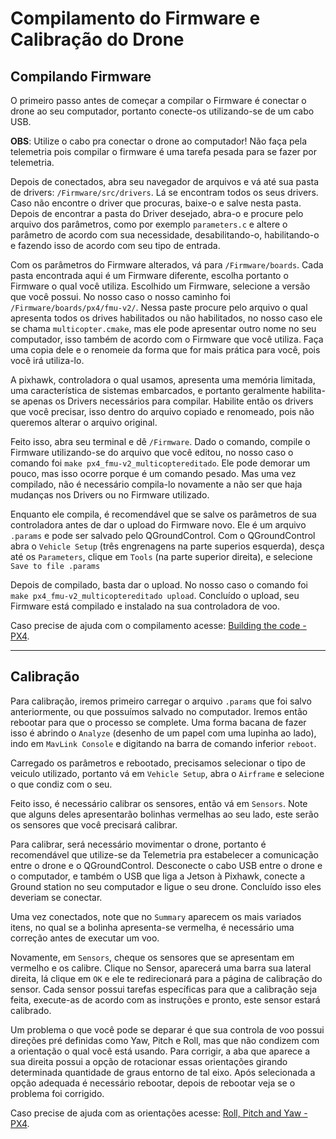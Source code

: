# Compilamento do Firmware e Calibração do Drone

## Compilando Firmware 

O primeiro passo antes de começar a compilar o Firmware é conectar o drone ao seu computador, portanto conecte-os utilizando-se de um cabo USB. 

**OBS**: Utilize o cabo pra conectar o drone ao computador! Não faça pela telemetria pois compilar o firmware é uma tarefa pesada para se fazer por telemetria.

Depois de conectados, abra seu navegador de arquivos e vá até sua pasta de drivers: `/Firmware/src/drivers`. Lá se encontram todos os seus drivers. Caso não encontre o driver que procuras, baixe-o e salve nesta pasta. 
Depois de encontrar a pasta do Driver desejado, abra-o e procure pelo arquivo dos parâmetros, como por exemplo `parameters.c` e altere o parâmetro de acordo com sua necessidade, desabilitando-o, habilitando-o e fazendo isso de acordo com seu tipo de entrada. 

Com os parâmetros do Firmware alterados, vá para `/Firmware/boards`. Cada pasta encontrada aqui é um Firmware diferente, escolha portanto o Firmware o qual você utiliza. Escolhido um Firmware, selecione a versão que você possui. No nosso caso o nosso caminho foi `/Firmware/boards/px4/fmu-v2/`.
Nessa paste procure pelo arquivo o qual apresenta todos os drives habilitados ou não habilitados, no nosso caso ele se chama `multicopter.cmake`, mas ele pode apresentar outro nome no seu computador, isso também  de acordo com o Firmware que você utiliza. Faça uma copia dele e o renomeie da forma que for mais prática para você, pois você irá utiliza-lo.

A pixhawk, controladora o qual usamos, apresenta uma memória limitada, uma característica de sistemas embarcados, e portanto geralmente habilita-se apenas os Drivers necessários para compilar. 
Habilite então os drivers que você precisar, isso dentro do arquivo copiado e renomeado, pois não queremos alterar o arquivo original. 

Feito isso, abra seu terminal e dê `/Firmware`. Dado o comando, compile o Firmware utilizando-se do arquivo que você editou, no nosso caso o comando foi `make px4_fmu-v2_multicoptereditado`. 
Ele pode demorar um pouco, mas isso ocorre porque é um comando pesado.
Mas uma vez compilado, não é necessário compila-lo novamente a não ser que haja mudanças nos Drivers ou no Firmware utilizado. 

Enquanto ele compila, é recomendável que se salve os parâmetros de sua controladora antes de dar o upload do Firmware novo. Ele é um arquivo `.params` e pode ser salvado pelo QGroundControl.
Com o QGroundControl abra o `Vehicle Setup` (três engrenagens na parte superios esquerda), desça até os `Parameters`, clique em `Tools` (na parte superior direita), e selecione `Save to file .params`

Depois de compilado, basta dar o upload. No nosso caso o comando foi `make px4_fmu-v2_multicoptereditado upload`. 
Concluído o upload, seu Firmware está compilado e instalado na sua controladora de voo.

Caso precise de ajuda com o compilamento acesse: [Building the code - PX4](https://dev.px4.io/master/en/setup/building_px4.html).  


--------------
## Calibração

Para calibração, iremos primeiro carregar o arquivo `.params` que foi salvo anteriormente, ou que possuímos salvado no computador. Iremos então rebootar para que o processo se complete. 
Uma forma bacana de fazer isso é abrindo o `Analyze` (desenho de um papel com uma lupinha ao lado), indo em `MavLink Console` e digitando na barra de comando inferior `reboot`. 

Carregado os parâmetros e rebootado, precisamos selecionar o tipo de veiculo utilizado, portanto vá em `Vehicle Setup`, abra o `Airframe` e selecione o que condiz com o seu. 

Feito isso, é necessário calibrar os sensores, então vá em `Sensors`. Note que alguns deles apresentarão bolinhas vermelhas ao seu lado, este serão os sensores que você precisará calibrar. 

Para calibrar, será necessário movimentar o drone, portanto é recomendável que utilize-se da Telemetria pra estabelecer a comunicação entre o drone e o QGroundControl. Desconecte o cabo USB entre o drone e o computador, e também o USB que liga a Jetson à Pixhawk, conecte a Ground station no seu computador e ligue o seu drone. Concluído isso eles deveriam se conectar.

Uma vez conectados, note que no `Summary` aparecem os mais variados itens, no qual se a bolinha apresenta-se vermelha, é necessário uma correção antes de executar um voo.

Novamente, em `Sensors`, cheque os sensores que se apresentam em vermelho e os calibre. Clique no Sensor, aparecerá uma barra sua lateral direita, lá clique em `OK` e ele te redirecionará para a página de calibração do sensor. Cada sensor possui tarefas específicas para que a calibração seja feita, execute-as de acordo com as instruções e pronto, este sensor estará calibrado. 

Um problema o que você pode se deparar é que sua controla de voo possui direções pré definidas como Yaw, Pitch e Roll, mas que não condizem com a orientação o qual você está usando. Para corrigir, a aba que aparece a sua direita possui a opção de rotacionar essas orientações girando determinada quantidade de graus entorno de tal eixo. Após selecionada a opção adequada é necessário rebootar, depois de rebootar veja se o problema foi corrigido.

Caso precise de ajuda com as orientações acesse: [Roll, Pitch and Yaw - PX4](https://docs.px4.io/master/en/config/flight_controller_orientation.html).